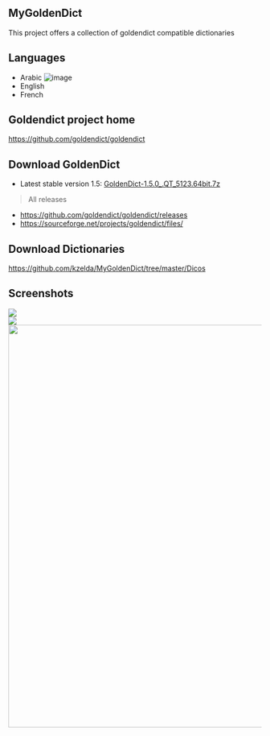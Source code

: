 ## MyGoldenDict
This project offers a collection of goldendict compatible dictionaries

## Languages
- Arabic ![image](https://github.com/kzelda/MyGoldenDict/assets/592467/4e645823-d981-4900-a542-4001714abf7b)
- English
- French

## Goldendict project home
https://github.com/goldendict/goldendict

## Download GoldenDict
- Latest stable version 1.5: [GoldenDict-1.5.0_.QT_5123.64bit.7z](https://github.com/goldendict/goldendict/releases/download/1.5.0/GoldenDict-1.5.0_.QT_5123.64bit.7z)
> All releases
- https://github.com/goldendict/goldendict/releases
- https://sourceforge.net/projects/goldendict/files/

## Download Dictionaries
https://github.com/kzelda/MyGoldenDict/tree/master/Dicos

## Screenshots
<img src="https://raw.githubusercontent.com/kzelda/MyGoldenDict/master/Doc/GoldenDict_3.png" />
<br />
<img src="https://raw.githubusercontent.com/kzelda/MyGoldenDict/master/Doc/GoldenDict_2.gif" />
<br />
<img width="800" src="https://raw.githubusercontent.com/kzelda/MyGoldenDict/master/Doc/GoldenDict_1.png" />



